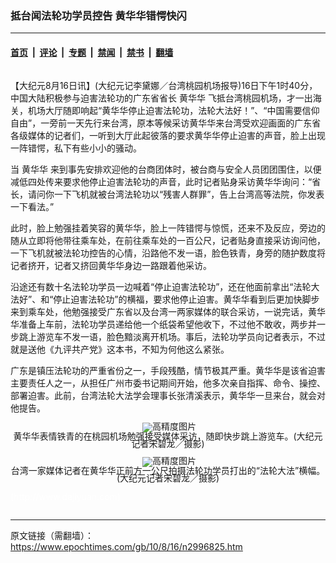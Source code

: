 ### 抵台闻法轮功学员控告 黄华华错愕快闪

---

#### [首页](../../../..?n2996825) &nbsp;|&nbsp; [评论](../../../../../epoch-comment?n2996825) &nbsp;|&nbsp; [专题](../../../../../epoch-special?n2996825) &nbsp;|&nbsp; [禁闻](../../../../../epoch-news?n2996825) &nbsp;|&nbsp; [禁书](../../../../../books?n2996825) &nbsp;|&nbsp; [翻墙](https://github.com/gfw-breaker/nogfw/blob/master/README.md?n2996825)


<div class="column" id="artbody" itemprop="articleBody">
 <!-- article content begin -->
 <p>
  【大纪元8月16日讯】(大纪元记李黛娜／台湾桃园机场报导)16日下午1时40分，中国大陆积极参与迫害法轮功的广东省省长
  <ok href="https://www.epochtimes.com/gb/tag/%E9%BB%84%E5%8D%8E%E5%8D%8E.html">
   黄华华
  </ok>
  飞抵台湾桃园机场，才一出海关，机场大厅随即响起“黄华华停止迫害法轮功，法轮大法好！”、“中国需要信仰自由”，一旁前一天先行来台湾，原本等候采访黄华华来台湾受欢迎画面的广东省各级媒体的记者们，一听到大厅此起彼落的要求黄华华停止迫害的声音，脸上出现一阵错愕，私下有些小小的骚动。
 </p>
 <p>
  当
  <ok href="https://www.epochtimes.com/gb/tag/%E9%BB%84%E5%8D%8E%E5%8D%8E.html">
   黄华华
  </ok>
  来到事先安排欢迎他的台商团体时，被台商与安全人员团团围住，以便减低四处传来要求他停止迫害法轮功的声音，此时记者贴身采访黄华华询问：“省长，请问你一下飞机就被台湾法轮功以“残害人群罪”，告上台湾高等法院，你发表一下看法。”
 </p>
 <p>
  此时，脸上勉强挂着笑容的黄华华，脸上一阵错愕与惊慌，还来不及反应，旁边的随从立即将他带往乘车处，在前往乘车处的一百公尺，记者贴身直接采访询问他，一下飞机就被法轮功控告的心情，沿路他不发一语，脸色铁青，身旁的随护数度将记者挤开，记者又挤回黄华华身边一路跟着他采访。
 </p>
 <p>
  沿途还有数十名法轮功学员一边喊着“停止迫害法轮功”，还在他面前拿出“法轮大法好”、和“停止迫害法轮功”的横福，要求他停止迫害。黄华华看到后更加快脚步来到乘车处，他勉强接受广东省以及台湾一两家媒体的联合采访，一说完话，黄华华准备上车前，法轮功学员递给他一个纸袋希望他收下，不过他不敢收，两步并一步跳上游览车不发一语，脸色黯淡离开机场。事后，法轮功学员向记者表示，不过就是送他《九评共产党》这本书，不知为何他这么紧张。
 </p>
 <p>
  广东是镇压法轮功的严重省份之一，手段残酷，情节极其严重。黄华华是该省迫害主要责任人之一，从担任广州市委书记期间开始，他多次亲自指挥、命令、操控、部署迫害。此前，台湾法轮大法学会理事长张清溪表示，黄华华一旦来台，就会对他提告。
 </p>
 <p>
  <!--image v 1.0-->
 </p>
 <div style="line-height: 90%; text-align: center;">
  <ok href=" https://i.epochtimes.com/assets/uploads/2016/04/1008160342461459-450x350.jpg" rel="noreferrer noopener" target="_blank">
   <img alt="" class="size-medium wp-image-7660801" src="https://i.epochtimes.com/assets/uploads/2016/04/1008160342461459-450x350.jpg" title=""/>
  </ok>
  <img alt="高精度图片" border="0" src="//www.epochtimes.com/images/highRes.jpg">
   <br/>
   <span class="bn12">
    黄华华表情铁青的在桃园机场勉强接受媒体采访，随即快步跳上游览车。(大纪元记者宋碧龙／摄影)
   </span>
  </img>
 </div>
 <p>
  <!-- -->
 </p>
 <p>
  <!--image v 1.0-->
 </p>
 <div style="line-height: 90%; text-align: center;">
  <ok href=" https://i.epochtimes.com/assets/uploads/2016/04/1008160341181459-450x338.jpg" rel="noreferrer noopener" target="_blank">
   <img alt="" class="size-medium wp-image-7660802" src="https://i.epochtimes.com/assets/uploads/2016/04/1008160341181459-450x338.jpg" title=""/>
  </ok>
  <img alt="高精度图片" border="0" src="//www.epochtimes.com/images/highRes.jpg">
   <br/>
   <span class="bn12">
    台湾一家媒体记者在黄华华正前方一公尺拍摄法轮功学员打出的“法轮大法”横幅。(大纪元记者宋碧龙／摄影)
   </span>
  </img>
 </div>
 <p>
  <!-- -->
 </p>
 <p>
  <font color="#ffffff">
   (http://www.dajiyuan.com)
  </font>
 </p>
 <!-- article content end -->
</div>


---

原文链接（需翻墙）：https://www.epochtimes.com/gb/10/8/16/n2996825.htm